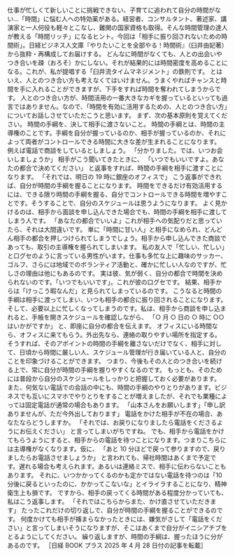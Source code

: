 ###

仕事が忙しくて新しいことに挑戦できない、子育てに追われて自分の時間がない…「時間」に悩む人への特効薬がある。経営者、コンサルタント、著述家、講演家と一人何役も軽々とこなし、難関の国家資格も取得。そんな時間管理の達人が教える「時間リッチ」になるヒント。今回は「相手に振り回されないための時間術」。日経ビジネス人文庫『やりたいことを全部やる！時間術』（臼井由妃著）から抜粋・再構成してお届けする。
どんなに時間がなくても、人との出会いやつき合いを疎（おろそ）かにしない。それが結果的には時間密度を高めることになる。これが、私が提唱する「臼井流タイムマネジメント」の鉄則です。
とはいえ、人とのつき合い方も考えなくてはいけません。うまくやればチャンスと時間を手に入れることができますが、下手をすれば時間を奪われてしまうからです。
人とのつき合い方が、時間活用の一番大きなカギを握っているといっても過言ではありません。なので、「時間を有効に活用するための、人とのつき合い方」についてお話しさせていただこうと思います。
まず、次の基本原則を覚えてください。
時間の手綱を、決して相手に渡さないこと。
時間の手綱とは、時間の主導権のことです。手綱を自分が握っているのか、相手が握っているのか、それによって両者がコントロールできる時間に大きな差が生まれることになります。
例えば電話で商談をしているとしましょう。
「分かりました。では、いつお会いしましょうか」
相手がこう聞いてきたときに、
「いつでもいいですよ。あなたの都合で決めてください」
と返事をすれば、時間の手綱を相手に渡すことになります。
「それでは、明日の 19 時に銀座のオフィスで」
こう返事ができれば、自分が時間の手綱を握ることになります。
時間をできるだけ有効活用するには、できる限り時間の手綱を握る、自分でコントロールできる時間を増やすことです。そうすることで、自分のスケジュールは思うようになります。
よく見かけるのは、相手から面談を申し込んできた場合でも、時間の手綱を相手に渡してしまう人です。
「あなたの都合でいいよ」これが相手への気配りだと思っていたら、それは大間違いです。
単に「時間に甘い人」と相手になめられ、どんどん相手の都合を押しつけられてしまうでしょう。相手から申し込んできた商談であっても、取引の主導権を握られてしまいます。
私の友人で「忙しい、忙しい」と口グセのように言っている男性がいます。仕事も多忙な上に趣味のサッカー、ゴルフ、さらには地域でのボランティア活動と、確かに忙しい人なのですが、忙しさの理由は他にもあるのです。
実は彼、気が弱く、自分の都合で時間を決められないのです。「いつでもいいです」。これが彼の口グセです。
結果、相手からは「けっこう暇なんだ」と見られてしまっているのです。
こうなると時間の手綱は相手に渡ってしまい、いつも相手の都合に振り回されることになります。そして、必要以上に忙しくなってしまうのです。私は、相手から商談を申し込まれると、手帳を開きスケジュールを確認しながら、
「○ 月 ○ 日の ○ 時に ○○ はいかがですか」
と、即座に自分の都合を伝えます。
オフィスにいる時間なら、オフィスに来てもらう。外出先なら、連絡の取りやすい場所を指定する。
そうすれば、そのアポイントの時間の手綱を離さないだけでなく、相手に対して、日頃から時間に厳しい人、スケジュール管理が行き届いている人と、自分のことを印象づけることができます。
つまり、今後もその人とのつき合いを続ける上で、常に自分が時間の手綱を握りやすくなるのです。
もっとも、そのためには普段から自分のスケジュールをしっかりと把握しておく必要があります。
また、何気ない電話での会話の中にも、時間の手綱のやりとりがあります。ビジネスでも互いにスマホでやりとりをすることが増えましたが、それでも業種によっては固定電話が通常の場合もあります。
「山本さんをお願いします」「申し訳ありませんが、ただ今外出しております」
電話をかけた相手が不在の場合、あなたならどうしますか。
「それでは、お戻りになりましたら電話をくださるようにお伝えください」
と言ってしまいがちですね。
でも、相手から電話をかけてもらうようにすると、相手からの電話を待つことになります。つまりこちらには主導権がなくなります。仮に、
「あと 10 分ほどで戻って参りますので、戻りましたらお電話させましょうか」
と言われても、帰社時間はあくまで予定です。遅れる場合も考えられます。あるいは連絡ミスで、相手に伝わらないこともあります。
それに、いつかかってくるのかも定かではない電話を待つのは「10 分後に戻るといったのに、かかってこないな」とイライラすることになり、精神衛生上も損です。
ですから、相手の戻ってくる時間がある程度分かっていても、私はこう返事します。
「それではこちらからまた、かけ直させていただきます」
たったこれだけの切り返しで、自分が時間の手綱を握ることができるのです。
何度かけても相手が捕まらなかったときには、嫌気がさして「電話をください」と言ってしまいそうになりますが、そこはあくまで自分がイニシアチブをとるようにしてください。
繰り返しますが、時間の手綱は、握ったほうに分があるのです。
［日経 BOOK プラス 2025 年 4 月 28 日付の記事を転載］
